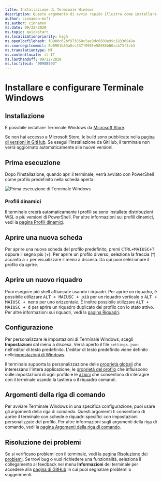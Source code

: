```yaml
---
title: Installazione di Terminale Windows
description: Questo argomento di avvio rapido illustra come installare ed eseguire Terminale Windows.
author: cinnamon-msft
ms.author: cinnamon
ms.date: 09/22/2020
ms.topic: quickstart
ms.localizationpriority: high
ms.openlocfilehash: f8900c62bf973860c5ae9dc6600a99c18336949a
ms.sourcegitcommit: 8e0901b83a8cc437f090fe58688b86acb73f3cb3
ms.translationtype: MT
ms.contentlocale: it-IT
ms.lasthandoff: 09/22/2020
ms.locfileid: "90988593"
---
```

# <a name="install-and-set-up-windows-terminal"></a>Installare e configurare Terminale Windows

## <a name="installation"></a>Installazione

È possibile installare Terminale Windows da [Microsoft Store](https://aka.ms/terminal).

Se non hai accesso a Microsoft Store, le build sono pubblicate nella [pagina di versioni in GitHub](https://github.com/microsoft/terminal/releases). Se esegui l'installazione da GitHub, il terminale non verrà aggiornato automaticamente alle nuove versioni.

## <a name="first-run"></a>Prima esecuzione

Dopo l'installazione, quando apri il terminale, verrà avviato con PowerShell come profilo predefinito nella scheda aperta.

![Prima esecuzione di Terminale Windows](./images/first-run.png)

### <a name="dynamic-profiles"></a>Profili dinamici

Il terminale creerà automaticamente i profili se sono installate distribuzioni WSL o più versioni di PowerShell. Per altre informazioni sui profili dinamici, vedi la [pagina Profili dinamici](./dynamic-profiles.md).

## <a name="open-a-new-tab"></a>Aprire una nuova scheda

Per aprire una nuova scheda del profilo predefinito, premi <kbd>CTRL+MAIUSC+T</kbd> oppure il segno più (+). Per aprire un profilo diverso, seleziona la freccia (˅) accanto a + per visualizzare il menu a discesa. Da qui puoi selezionare il profilo da aprire.

## <a name="open-a-new-pane"></a>Aprire un nuovo riquadro

Puoi eseguire più shell affiancate usando i riquadri. Per aprire un riquadro, è possibile utilizzare <kbd>ALT + MAIUSC + più</kbd> per un riquadro verticale o <kbd>ALT + MAIUSC + meno</kbd> per uno orizzontale. È inoltre possibile utilizzare <kbd>ALT + MAIUSC + d</kbd> per aprire un riquadro duplicato del profilo con lo stato attivo. Per altre informazioni sui riquadri, vedi la [pagina Riquadri](./panes.md).

## <a name="configuration"></a>Configurazione

Per personalizzare le impostazioni di Terminale Windows, scegli **Impostazioni** dal menu a discesa. Verrà aperto il file `settings.json` nell'editor di testo predefinito. L'editor di testo predefinito viene definito nelle[impostazioni di Windows](ms-settings:defaultapps).

Il terminale supporta la personalizzazione delle [proprietà globali](./customize-settings/global-settings.md) che interessano l'intera applicazione, le [proprietà del profilo](./customize-settings/profile-settings.md) che influiscono sulle impostazioni di ogni profilo e le [azioni](./customize-settings/actions.md) che consentono di interagire con il terminale usando la tastiera o il riquadro comandi.

## <a name="command-line-arguments"></a>Argomenti della riga di comando

Per avviare Terminale Windows in una specifica configurazione, puoi usare gli argomenti della riga di comando. Questi argomenti ti consentono di aprire il terminale con schede e riquadri specifici con impostazioni personalizzate del profilo. Per altre informazioni sugli argomenti della riga di comando, vedi la [pagina Argomenti della riga di comando](./command-line-arguments.md).

## <a name="troubleshooting"></a>Risoluzione dei problemi

Se si verificano problemi con il terminale, vedi la [pagina Risoluzione dei problemi](./troubleshooting.md). Se trovi bug o vuoi richiedere una funzionalità, seleziona il collegamento al feedback nel menu **Informazioni** del terminale per accedere alla [pagina di GitHub](https://github.com/microsoft/terminal) in cui puoi segnalare problemi o suggerimenti.
